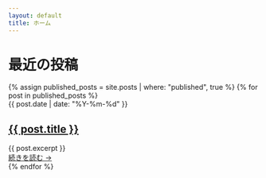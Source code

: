 ```yaml
---
layout: default
title: ホーム
---
```


<h1 class="text-3xl font-bold text-gray-900 mb-8">最近の投稿</h1>

<div class="space-y-8">
  {% assign published_posts = site.posts | where: "published", true %}
  {% for post in published_posts %}
    <article class="border-b border-gray-200 pb-8 last:border-b-0">
      <time class="text-sm text-gray-500">{{ post.date | date: "%Y-%m-%d" }}</time>
      <h2 class="mt-2 text-2xl font-semibold">
        <a href="{{ post.url | relative_url }}" class="text-gray-900 hover:text-blue-600">{{ post.title }}</a>
      </h2>
      <div class="mt-3 text-gray-600 prose">
        {{ post.excerpt }}
      </div>
      <a href="{{ post.url | relative_url }}" class="mt-4 inline-block text-blue-600 hover:text-blue-800">
        続きを読む →
      </a>
    </article>
  {% endfor %}
</div>
